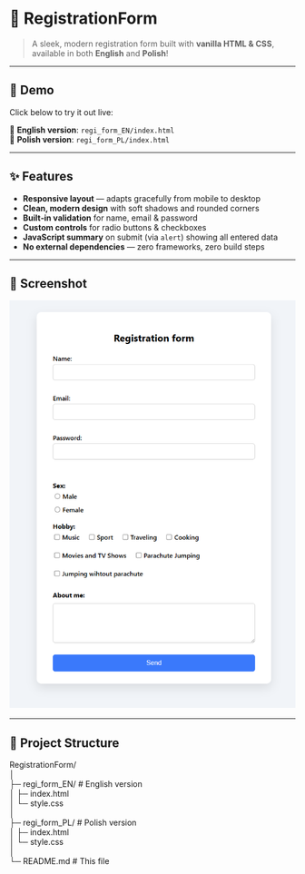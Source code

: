 # 🌟 RegistrationForm

> A sleek, modern registration form built with **vanilla HTML & CSS**, available in both **English** and **Polish**!  



---

## 🚀 Demo

Click below to try it out live:

🔗 **English version**: `regi_form_EN/index.html`  
🔗 **Polish version**: `regi_form_PL/index.html`

---

## ✨ Features

- **Responsive layout** — adapts gracefully from mobile to desktop  
- **Clean, modern design** with soft shadows and rounded corners  
- **Built‐in validation** for name, email & password  
- **Custom controls** for radio buttons & checkboxes  
- **JavaScript summary** on submit (via `alert`) showing all entered data  
- **No external dependencies** — zero frameworks, zero build steps  

---

## 🎨 Screenshot

[![Preview](https://github.com/MatteoAK/RegistrationForm/blob/006d0411b8881e7f2cf9a0ccba28238834b7837a/preview.png)](#preview)

---

## 📂 Project Structure

RegistrationForm/  
│  
├─ regi_form_EN/ # English version  
│ ├─ index.html  
│ └─ style.css  
│  
├─ regi_form_PL/ # Polish version  
│ ├─ index.html  
│ └─ style.css  
│  
└─ README.md # This file  
